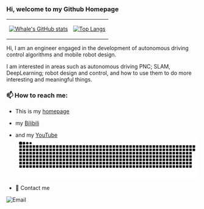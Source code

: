 ### Hi, welcome to my Github Homepage
<div align="center">
<table>
<tr>
<td>

[![Whale's GitHub stats](https://github-readme-stats.vercel.app/api?username=is-whale)](https://github.com/anuraghazra/github-readme-stats)

</td>
<td>

[![Top Langs](https://github-readme-stats.vercel.app/api/top-langs/?username=is-whale&layout=compact&langs_count=8)]()

</td>
</tr>
</table>
</div>

  Hi, I am an engineer engaged in the development of autonomous driving control algorithms and mobile robot design.

  I am interested in areas such as autonomous driving PNC; SLAM, DeepLearning; robot design and control, and how to use them to do more interesting and meaningful things.

###  📫 How to reach me:
- This is my [homepage](https://is-whale.github.io/)
-  my [Bilibili](https://space.bilibili.com/473579072?spm_id_from=333.1007.0.0)
-  and my [YouTube](https://www.youtube.com/channel/UCD0zlg7NnB5IgAU4dId6X2w)
![](https://raw.githubusercontent.com/fjqz177/fjqz177/main/dist/github-contribution-grid-snake.svg)

- 💬 Contact me

![Email](https://img.shields.io/badge/Email-whale.blue.island@gmail.com-blue?link=https%3A%2F%2Fgithub.com%2Fweihaoysgs)
